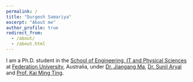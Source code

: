 ```yaml
---
permalink: /
title: "Durgesh Samariya"
excerpt: "About me"
author_profile: true
redirect_from: 
  - /about/
  - /about.html
---
```


I am a Ph.D. student in the [School of Engineering, IT and Physical Sciences](https://federation.edu.au/schools/school-of-engineering-information-technology-and-physical-sciences) at [Federation University](https://federation.edu.au), Australia, under [Dr. Jiangang Ma](https://scholar.google.co.in/citations?user=1DX4WFkAAAAJ&hl=en), [Dr. Sunil Aryal](http://sunilaryal.github.io/) and [Prof. Kai Ming Ting](https://ai.nju.edu.cn/KaiMingTing/).

